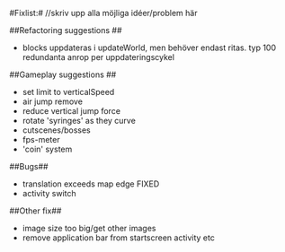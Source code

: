 #Fixlist:#
//skriv upp alla möjliga  idéer/problem  här

##Refactoring suggestions ##
* blocks uppdateras i updateWorld, men behöver endast ritas. typ 100 redundanta anrop per uppdateringscykel


##Gameplay suggestions ##
* set limit to verticalSpeed
* air jump remove
* reduce vertical jump force
* rotate 'syringes' as they curve
* cutscenes/bosses
* fps-meter
* 'coin' system

##Bugs##
* translation exceeds map edge  FIXED
* activity switch


##Other fix##
* image size too big/get other images
* remove application bar from startscreen activity etc